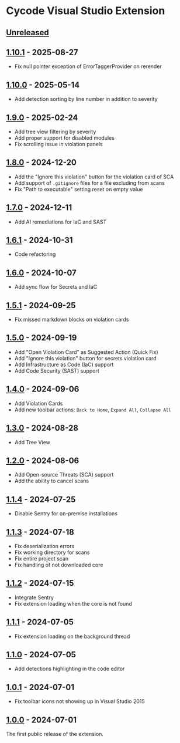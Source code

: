 <!-- Keep a Changelog guide -> https://keepachangelog.com -->

# Cycode Visual Studio Extension

## [Unreleased]

## [1.10.1] - 2025-08-27

- Fix null pointer exception of ErrorTaggerProvider on rerender

## [1.10.0] - 2025-05-14

- Add detection sorting by line number in addition to severity

## [1.9.0] - 2025-02-24

- Add tree view filtering by severity
- Add proper support for disabled modules
- Fix scrolling issue in violation panels

## [1.8.0] - 2024-12-20

- Add the "Ignore this violation" button for the violation card of SCA
- Add support of `.gitignore` files for a file excluding from scans
- Fix "Path to executable" setting reset on empty value

## [1.7.0] - 2024-12-11

- Add AI remediations for IaC and SAST

## [1.6.1] - 2024-10-31

- Code refactoring

## [1.6.0] - 2024-10-07

- Add sync flow for Secrets and IaC

## [1.5.1] - 2024-09-25

- Fix missed markdown blocks on violation cards

## [1.5.0] - 2024-09-19

- Add "Open Violation Card" as Suggested Action (Quick Fix)
- Add "Ignore this violation" button for secrets violation card
- Add Infrastructure as Code (IaC) support
- Add Code Security (SAST) support

## [1.4.0] - 2024-09-06

- Add Violation Cards
- Add new toolbar actions: `Back to Home`, `Expand All`, `Collapse All`

## [1.3.0] - 2024-08-28

- Add Tree View

## [1.2.0] - 2024-08-06

- Add Open-source Threats (SCA) support
- Add the ability to cancel scans

## [1.1.4] - 2024-07-25

- Disable Sentry for on-premise installations

## [1.1.3] - 2024-07-18

- Fix deserialization errors
- Fix working directory for scans
- Fix entire project scan
- Fix handling of not downloaded core

## [1.1.2] - 2024-07-15

- Integrate Sentry
- Fix extension loading when the core is not found

## [1.1.1] - 2024-07-05

- Fix extension loading on the background thread

## [1.1.0] - 2024-07-05

- Add detections highlighting in the code editor

## [1.0.1] - 2024-07-01

- Fix toolbar icons not showing up in Visual Studio 2015

## [1.0.0] - 2024-07-01

The first public release of the extension.

[1.10.1]: https://github.com/cycodehq/visual-studio-extension/releases/tag/v1.10.1

[1.10.0]: https://github.com/cycodehq/visual-studio-extension/releases/tag/v1.10.0

[1.9.0]: https://github.com/cycodehq/visual-studio-extension/releases/tag/v1.9.0

[1.8.0]: https://github.com/cycodehq/visual-studio-extension/releases/tag/v1.8.0

[1.7.0]: https://github.com/cycodehq/visual-studio-extension/releases/tag/v1.7.0

[1.6.1]: https://github.com/cycodehq/visual-studio-extension/releases/tag/v1.6.1

[1.6.0]: https://github.com/cycodehq/visual-studio-extension/releases/tag/v1.6.0

[1.5.1]: https://github.com/cycodehq/visual-studio-extension/releases/tag/v1.5.1

[1.5.0]: https://github.com/cycodehq/visual-studio-extension/releases/tag/v1.5.0

[1.4.0]: https://github.com/cycodehq/visual-studio-extension/releases/tag/v1.4.0

[1.3.0]: https://github.com/cycodehq/visual-studio-extension/releases/tag/v1.3.0

[1.2.0]: https://github.com/cycodehq/visual-studio-extension/releases/tag/v1.2.0

[1.1.4]: https://github.com/cycodehq/visual-studio-extension/releases/tag/v1.1.4

[1.1.3]: https://github.com/cycodehq/visual-studio-extension/releases/tag/v1.1.3

[1.1.2]: https://github.com/cycodehq/visual-studio-extension/releases/tag/v1.1.2

[1.1.1]: https://github.com/cycodehq/visual-studio-extension/releases/tag/v1.1.1

[1.1.0]: https://github.com/cycodehq/visual-studio-extension/releases/tag/v1.1.0

[1.0.1]: https://github.com/cycodehq/visual-studio-extension/releases/tag/v1.0.1

[1.0.0]: https://github.com/cycodehq/visual-studio-extension/releases/tag/v1.0.0

[Unreleased]: https://github.com/cycodehq/visual-studio-extension/compare/v1.10.1...HEAD

